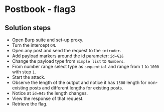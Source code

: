 # Postbook - flag3

## Solution steps
- Open Burp suite and set-up proxy.
- Turn the intercept `ON`.
- Open any post and send the request to the `intruder`.
- Add payload markers around the id parameter: `id=§1§`
- Change the payload type from `Simple list` to `Numbers`.
- From number range select type as `sequential` and range from `1` to `1000` with step `1`.
- Start the attack.
- Observe the length of the output and notice it has `1500` length for non-existing posts and different lengths for existing posts.
- Notice at `id=945` the length changes.
- View the response of that request.
- Retrieve the flag.
